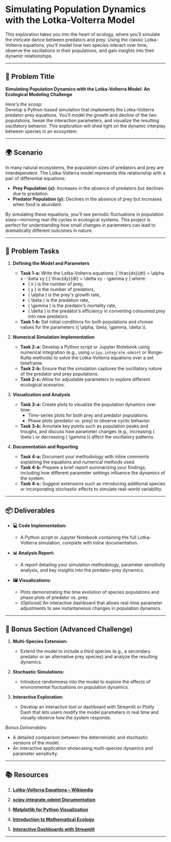 # Simulating Population Dynamics with the Lotka-Volterra Model

This exploration takes you into the heart of ecology, where you'll simulate the intricate dance between predators and prey. Using the classic Lotka-Volterra equations, you'll model how two species interact over time, observe the oscillations in their populations, and gain insights into their dynamic relationships.

---

## 📝 Problem Title

**Simulating Population Dynamics with the Lotka-Volterra Model: An Ecological Modeling Challenge**

*Here's the scoop:*  
Develop a Python-based simulation that implements the Lotka-Volterra predator-prey equations. You'll model the growth and decline of the two populations, tweak the interaction parameters, and visualize the resulting oscillatory behavior. This exploration will shed light on the dynamic interplay between species in an ecosystem.

---

## 🌍 Scenario

In many natural ecosystems, the population sizes of predators and prey are interdependent. The Lotka-Volterra model represents this relationship with a pair of differential equations:
- **Prey Population (x):** Increases in the absence of predators but declines due to predation.
- **Predator Population (y):** Declines in the absence of prey but increases when food is abundant.

By simulating these equations, you'll see periodic fluctuations in population sizes—mirroring real-life cycles in ecological systems. This project is perfect for understanding how small changes in parameters can lead to dramatically different outcomes in nature.

---

## 🔧 Problem Tasks

1. **Defining the Model and Parameters**  
   - **Task 1-a:** Write the Lotka-Volterra equations:
     \[
     \frac{dx}{dt} = \alpha x - \beta xy
     \]
     \[
     \frac{dy}{dt} = \delta xy - \gamma y
     \]
     where:
     - \( x \) is the number of prey,
     - \( y \) is the number of predators,
     - \( \alpha \) is the prey's growth rate,
     - \( \beta \) is the predation rate,
     - \( \gamma \) is the predator’s mortality rate,
     - \( \delta \) is the predator’s efficiency in converting consumed prey into new predators.
   - **Task 1-b:** Set initial conditions for both populations and choose values for the parameters (\( \alpha, \beta, \gamma, \delta \)).

2. **Numerical Simulation Implementation**  
   - **Task 2-a:** Develop a Python script or Jupyter Notebook using numerical integration (e.g., using `scipy.integrate.odeint` or Runge-Kutta methods) to solve the Lotka-Volterra equations over a set timeframe.
   - **Task 2-b:** Ensure that the simulation captures the oscillatory nature of the predator and prey populations.
   - **Task 2-c:** Allow for adjustable parameters to explore different ecological scenarios.

3. **Visualization and Analysis**  
   - **Task 3-a:** Create plots to visualize the population dynamics over time:
     - Time-series plots for both prey and predator populations.
     - Phase plots (predator vs. prey) to observe cyclic behavior.
   - **Task 3-b:** Annotate key points such as population peaks and troughs, and discuss how parameter changes (e.g., increasing \( \beta \) or decreasing \( \gamma \)) affect the oscillatory patterns.

4. **Documentation and Reporting**  
   - **Task 4-a:** Document your methodology with inline comments explaining the equations and numerical methods used.
   - **Task 4-b:** Prepare a brief report summarizing your findings, including how different parameter settings influence the dynamics of the system.
   - **Task 4-c:** Suggest extensions such as introducing additional species or incorporating stochastic effects to simulate real-world variability.

---

## 📦 Deliverables

- **💻 Code Implementation:**  
  - A Python script or Jupyter Notebook containing the full Lotka-Volterra simulation, complete with inline documentation.
  
- **📊 Analysis Report:**  
  - A report detailing your simulation methodology, parameter sensitivity analysis, and key insights into the predator-prey dynamics.
  
- **🖼️ Visualizations:**  
  - Plots demonstrating the time evolution of species populations and phase plots of predator vs. prey.
  - *(Optional)* An interactive dashboard that allows real-time parameter adjustments to see instantaneous changes in population dynamics.

---

## 🎁 Bonus Section (Advanced Challenge)

1. **Multi-Species Extension:**  
   - Extend the model to include a third species (e.g., a secondary predator or an alternative prey species) and analyze the resulting dynamics.
   
2. **Stochastic Simulations:**  
   - Introduce randomness into the model to explore the effects of environmental fluctuations on population dynamics.
   
3. **Interactive Exploration:**  
   - Develop an interactive tool or dashboard with Streamlit or Plotly Dash that lets users modify the model parameters in real time and visually observe how the system responds.

*Bonus Deliverables:*  
- A detailed comparison between the deterministic and stochastic versions of the model.
- An interactive application showcasing multi-species dynamics and parameter sensitivity.

---

## 📚 Resources

1. **[Lotka-Volterra Equations – Wikipedia](https://en.wikipedia.org/wiki/Lotka%E2%80%93Volterra_equations)**
   
2. **[scipy.integrate.odeint Documentation](https://docs.scipy.org/doc/scipy/reference/generated/scipy.integrate.odeint.html)**
   
3. **[Matplotlib for Python Visualization](https://matplotlib.org/)**
   
4. **[Introduction to Mathematical Ecology](https://www.springer.com/gp/book/9780387954702)**
   
5. **[Interactive Dashboards with Streamlit](https://streamlit.io/)**

---
